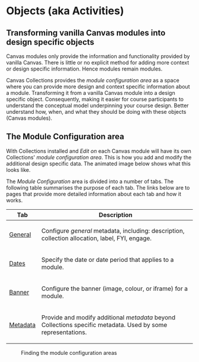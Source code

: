 # Objects (aka Activities)

## Transforming vanilla Canvas modules into design specific objects

Canvas modules only provide the information and functionality provided by vanilla Canvas. There is little or no explicit method for adding more context or design specific information. Hence modules remain modules.

Canvas Collections provides the _module configuration area_ as a space where you can provide more design and context specific information about a module. Transforming it from a vanilla Canvas module into a design specific object. Consequently, making it easier for course participants to understand the conceptual model underpinning your course design. Better understand how, when, and what they should be doing with these objects (Canvas modules).
## The Module Configuration area

With Collections installed and _Edit on_ each Canvas module will have its own Collections' _module configuration area_. This is how you add and modify the additional design specific data. The animated image below shows what this looks like.

The _Module Configuration_ area is divided into a number of tabs. The following table summarises the purpose of each tab. The links below are to pages that provide more detailed information about each tab and how it works.

| Tab | Description |
| --- | ----------- |
| [General](./general.md) | <p>Configure _general_ metadata, including: description, collection allocation, label, FYI, engage.</p> |
| [Dates](./dates.md) | <p>Specify the date or date period that applies to a module.</p> |
| [Banner](./banner.md) | <p>Configure the banner (image, colour, or iframe) for a module.</p> |
| [Metadata](./metadata.md) | <p>Provide and modify additional _metadata_ beyond Collections specific metadata. Used by some representations.</p> |

<figure markdown>
<figcaption>Finding the module configuration areas</figcaption>
<sl-animated-image src="../../../../how-tos/new/pics/findModuleConfig.gif" alt="Finding the module configuration area" />
</figure>


<link rel="stylesheet" href="https://cdn.jsdelivr.net/npm/@shoelace-style/shoelace@2.0.0/dist/themes/light.css" />
<script type="module" src="https://cdn.jsdelivr.net/npm/@shoelace-style/shoelace@2.0.0/dist/shoelace.js"></script>
